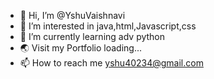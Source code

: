 - 👋 Hi, I’m @YshuVaishnavi
- 👀 I’m interested in java,html,Javascript,css
- 🌱 I’m currently learning adv python
- 🌏 Visit my Portfolio loading...
- 📫 How to reach me yshu40234@gmail.com

<!---
YshuVaishnavi/YshuVaishnavi is a ✨ special ✨ repository because its `README.md` (this file) appears on your GitHub profile.
You can click the Preview link to take a look at your changes.
--->
